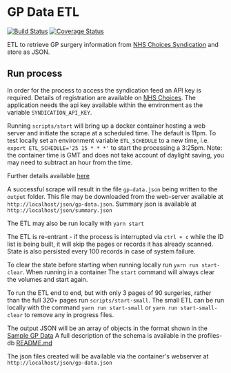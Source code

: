 # GP Data ETL

[![Build Status](https://travis-ci.org/nhsuk/gp-data-etl.svg?branch=master)](https://travis-ci.org/nhsuk/gp-data-etl)
[![Coverage Status](https://coveralls.io/repos/github/nhsuk/gp-data-etl/badge.svg)](https://coveralls.io/github/nhsuk/gp-data-etl)

ETL to retrieve GP surgery information from [NHS Choices Syndication](http://www.nhs.uk/aboutNHSChoices/professionals/syndication/Pages/Webservices.aspx)
and store as JSON.

## Run process

In order for the process to access the syndication feed an API key is required.
Details of registration are available on
[NHS Choices](http://www.nhs.uk/aboutNHSChoices/professionals/syndication/Pages/Webservices.aspx).
The application needs the api key available within the environment as the variable `SYNDICATION_API_KEY`.

Running `scripts/start` will bring up a docker container hosting a web server and initiate the scrape at a scheduled time.
The default is 11pm. To test locally set an environment variable `ETL_SCHEDULE` to a new time,
i.e. `export ETL_SCHEDULE='25 15 * * *'` to start the processing a 3:25pm. Note: the container time is GMT and does not take account of daylight saving, you may need to subtract an hour from the time.

Further details available [here](https://www.npmjs.com/package/node-schedule)

A successful scrape will result in the file `gp-data.json` being written to the `output` folder. This file may be downloaded from the web-server available at `http://localhost/json/gp-data.json`. Summary json is available at `http://localhost/json/summary.json`

The ETL may also be run locally with `yarn start`

The ETL is re-entrant - if the process is interrupted via `ctrl + c` while the ID list is being built, it will skip the pages or records it has already scanned. State is also persisted every 100 records in case of system failure.

To clear the state before starting when running locally run `yarn run start-clear`. 
When running in a container The `start` command will always clear the volumes and start again.

To run the ETL end to end, but with only 3 pages of 90 surgeries, rather than the full 320+ pages run `scripts/start-small`. 
The small ETL can be run locally with the command `yarn run start-small` or `yarn run start-small-clear` to remove any in progress files.

The output JSON will be an array of objects in the format shown in the [Sample GP Data](sample-gp-data.json)
A full description of the schema is available in the profiles-db [README.md](https://github.com/nhsuk/profiles-db/blob/master/README.md)

The json files created will be available via the container's webserver at `http://localhost/json/gp-data.json`
